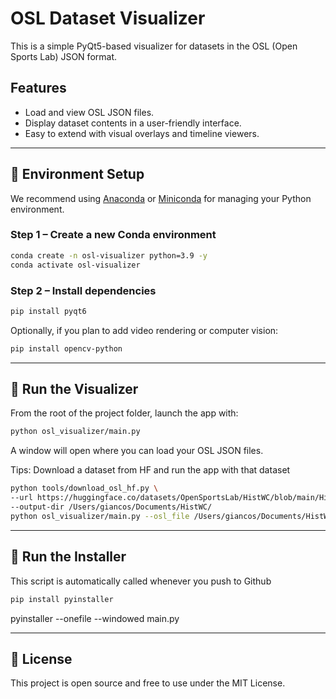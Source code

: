 # OSL Dataset Visualizer

This is a simple PyQt5-based visualizer for datasets in the OSL (Open Sports Lab) JSON format.

## Features

- Load and view OSL JSON files.
- Display dataset contents in a user-friendly interface.
- Easy to extend with visual overlays and timeline viewers.

---

## 🔧 Environment Setup

We recommend using [Anaconda](https://www.anaconda.com/) or [Miniconda](https://docs.conda.io/en/latest/miniconda.html) for managing your Python environment.

### Step 1 – Create a new Conda environment

```bash
conda create -n osl-visualizer python=3.9 -y
conda activate osl-visualizer
````

### Step 2 – Install dependencies

```bash
pip install pyqt6
```

Optionally, if you plan to add video rendering or computer vision:

```bash
pip install opencv-python
```

---

## 🚀 Run the Visualizer

From the root of the project folder, launch the app with:

```bash
python osl_visualizer/main.py
```

A window will open where you can load your OSL JSON files.


Tips: Download a dataset from HF and run the app with that dataset
```bash
python tools/download_osl_hf.py \
--url https://huggingface.co/datasets/OpenSportsLab/HistWC/blob/main/HistWC-finals.json \
--output-dir /Users/giancos/Documents/HistWC/
python osl_visualizer/main.py --osl_file /Users/giancos/Documents/HistWC/HistWC-finals.json
```

---

## 🚀 Run the Installer

This script is automatically called whenever you push to Github

```bash
pip install pyinstaller
```

pyinstaller --onefile --windowed main.py


---

## 📄 License

This project is open source and free to use under the MIT License.
